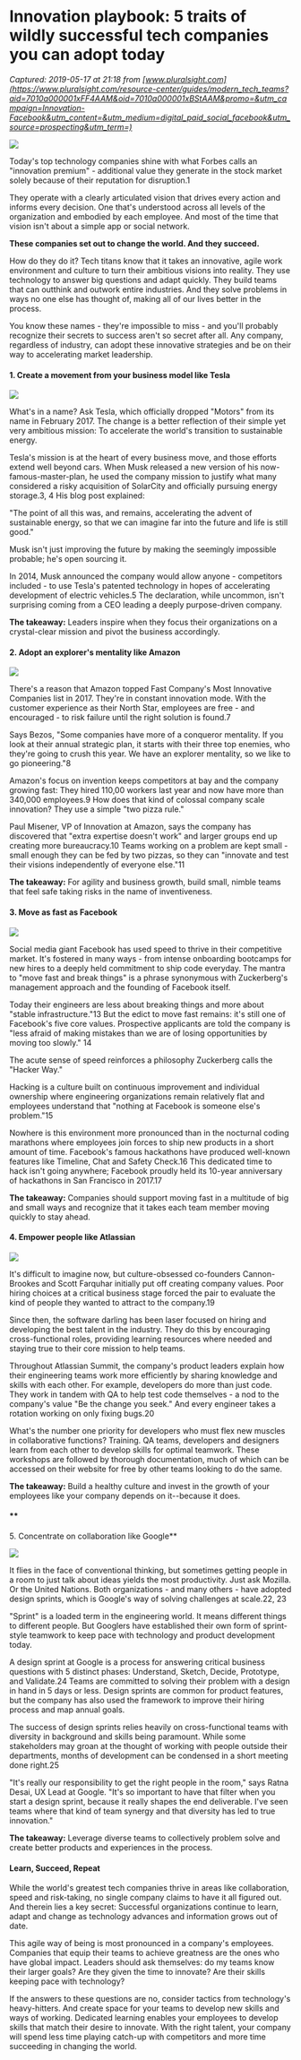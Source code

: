 # Innovation playbook: 5 traits of wildly successful tech companies you can adopt today

_Captured: 2019-05-17 at 21:18 from [www.pluralsight.com](https://www.pluralsight.com/resource-center/guides/modern_tech_teams?aid=7010a000001xFF4AAM&oid=7010a000001xBStAAM&promo=&utm_campaign=Innovation-Facebook&utm_content=&utm_medium=digital_paid_social_facebook&utm_source=prospecting&utm_term=)_

![](https://www.pluralsight.com/content/pluralsight/en/resource-center/guides/modern_tech_teams/_jcr_content/image-res/file.img.12b9afff-674f-460d-a06e-40d2730283fa.png)

Today's top technology companies shine with what Forbes calls an "innovation premium" - additional value they generate in the stock market solely because of their reputation for disruption.1

They operate with a clearly articulated vision that drives every action and informs every decision. One that's understood across all levels of the organization and embodied by each employee. And most of the time that vision isn't about a simple app or social network.

**These companies set out to change the world. And they succeed.**

How do they do it? Tech titans know that it takes an innovative, agile work environment and culture to turn their ambitious visions into reality. They use technology to answer big questions and adapt quickly. They build teams that can outthink and outwork entire industries. And they solve problems in ways no one else has thought of, making all of our lives better in the process.

You know these names - they're impossible to miss - and you'll probably recognize their secrets to success aren't so secret after all. Any company, regardless of industry, can adopt these innovative strategies and be on their way to accelerating market leadership.

#### **1\. Create a movement from your business model like Tesla**

![](https://www.pluralsight.com/content/pluralsight/en/resource-center/guides/modern_tech_teams/_jcr_content/main/image/image-res.img.45fe4cf3-f510-47cc-9571-fc56157ce319.jpg)

What's in a name? Ask Tesla, which officially dropped "Motors" from its name in February 2017. The change is a better reflection of their simple yet very ambitious mission: To accelerate the world's transition to sustainable energy.

Tesla's mission is at the heart of every business move, and those efforts extend well beyond cars. When Musk released a new version of his now-famous-master-plan, he used the company mission to justify what many considered a risky acquisition of SolarCity and officially pursuing energy storage.3, 4 His blog post explained:

"The point of all this was, and remains, accelerating the advent of sustainable energy, so that we can imagine far into the future and life is still good."

Musk isn't just improving the future by making the seemingly impossible probable; he's open sourcing it.

In 2014, Musk announced the company would allow anyone - competitors included - to use Tesla's patented technology in hopes of accelerating development of electric vehicles.5 The declaration, while uncommon, isn't surprising coming from a CEO leading a deeply purpose-driven company.

**The takeaway:** Leaders inspire when they focus their organizations on a crystal-clear mission and pivot the business accordingly.

#### **2\. Adopt an explorer's mentality like Amazon**

![](https://www.pluralsight.com/content/pluralsight/en/resource-center/guides/modern_tech_teams/_jcr_content/main/image_754047217/image-res.img.9ee33b76-f316-4ce4-8bc9-54573bb64f92.jpg)

There's a reason that Amazon topped Fast Company's Most Innovative Companies list in 2017. They're in constant innovation mode. With the customer experience as their North Star, employees are free - and encouraged - to risk failure until the right solution is found.7

Says Bezos, "Some companies have more of a conqueror mentality. If you look at their annual strategic plan, it starts with their three top enemies, who they're going to crush this year. We have an explorer mentality, so we like to go pioneering."8

Amazon's focus on invention keeps competitors at bay and the company growing fast: They hired 110,00 workers last year and now have more than 340,000 employees.9 How does that kind of colossal company scale innovation? They use a simple "two pizza rule."

Paul Misener, VP of Innovation at Amazon, says the company has discovered that "extra expertise doesn't work" and larger groups end up creating more bureaucracy.10 Teams working on a problem are kept small - small enough they can be fed by two pizzas, so they can "innovate and test their visions independently of everyone else."11

**The takeaway:** For agility and business growth, build small, nimble teams that feel safe taking risks in the name of inventiveness.

#### **3\. Move as fast as Facebook**

![](https://www.pluralsight.com/content/pluralsight/en/resource-center/guides/modern_tech_teams/_jcr_content/main/image_850491564/image-res.img.15cbe946-396c-48d8-8d4a-35f43b91c02c.jpg)

Social media giant Facebook has used speed to thrive in their competitive market. It's fostered in many ways - from intense onboarding bootcamps for new hires to a deeply held commitment to ship code everyday. The mantra to "move fast and break things" is a phrase synonymous with Zuckerberg's management approach and the founding of Facebook itself.

Today their engineers are less about breaking things and more about "stable infrastructure."13 But the edict to move fast remains: it's still one of Facebook's five core values. Prospective applicants are told the company is "less afraid of making mistakes than we are of losing opportunities by moving too slowly." 14

The acute sense of speed reinforces a philosophy Zuckerberg calls the "Hacker Way."

Hacking is a culture built on continuous improvement and individual ownership where engineering organizations remain relatively flat and employees understand that "nothing at Facebook is someone else's problem."15

Nowhere is this environment more pronounced than in the nocturnal coding marathons where employees join forces to ship new products in a short amount of time. Facebook's famous hackathons have produced well-known features like Timeline, Chat and Safety Check.16 This dedicated time to hack isn't going anywhere; Facebook proudly held its 10-year anniversary of hackathons in San Francisco in 2017.17

**The takeaway:** Companies should support moving fast in a multitude of big and small ways and recognize that it takes each team member moving quickly to stay ahead.

#### **4\. Empower people like Atlassian**

![](https://www.pluralsight.com/content/pluralsight/en/resource-center/guides/modern_tech_teams/_jcr_content/main/image_1927422955/image-res.img.c8675715-b84d-4ae9-89d1-cef66ef7ea1c.jpg)

It's difficult to imagine now, but culture-obsessed co-founders Cannon-Brookes and Scott Farquhar initially put off creating company values. Poor hiring choices at a critical business stage forced the pair to evaluate the kind of people they wanted to attract to the company.19

Since then, the software darling has been laser focused on hiring and developing the best talent in the industry. They do this by encouraging cross-functional roles, providing learning resources where needed and staying true to their core mission to help teams.

Throughout Atlassian Summit, the company's product leaders explain how their engineering teams work more efficiently by sharing knowledge and skills with each other. For example, developers do more than just code. They work in tandem with QA to help test code themselves - a nod to the company's value "Be the change you seek." And every engineer takes a rotation working on only fixing bugs.20

What's the number one priority for developers who must flex new muscles in collaborative functions? Training. QA teams, developers and designers learn from each other to develop skills for optimal teamwork. These workshops are followed by thorough documentation, much of which can be accessed on their website for free by other teams looking to do the same.

**The takeaway:** Build a healthy culture and invest in the growth of your employees like your company depends on it--because it does.

#### **  
5\. Concentrate on collaboration like Google**

![](https://www.pluralsight.com/content/pluralsight/en/resource-center/guides/modern_tech_teams/_jcr_content/main/image_1401758455/image-res.img.04caa53a-ab75-48ce-89c0-a5cffca85f70.jpg)

It flies in the face of conventional thinking, but sometimes getting people in a room to just talk about ideas yields the most productivity. Just ask Mozilla. Or the United Nations. Both organizations - and many others - have adopted design sprints, which is Google's way of solving challenges at scale.22, 23

"Sprint" is a loaded term in the engineering world. It means different things to different people. But Googlers have established their own form of sprint-style teamwork to keep pace with technology and product development today.

A design sprint at Google is a process for answering critical business questions with 5 distinct phases: Understand, Sketch, Decide, Prototype, and Validate.24 Teams are committed to solving their problem with a design in hand in 5 days or less. Design sprints are common for product features, but the company has also used the framework to improve their hiring process and map annual goals.

The success of design sprints relies heavily on cross-functional teams with diversity in background and skills being paramount. While some stakeholders may groan at the thought of working with people outside their departments, months of development can be condensed in a short meeting done right.25

"It's really our responsibility to get the right people in the room," says Ratna Desai, UX Lead at Google. "It's so important to have that filter when you start a design sprint, because it really shapes the end deliverable. I've seen teams where that kind of team synergy and that diversity has led to true innovation."

**The takeaway:** Leverage diverse teams to collectively problem solve and create better products and experiences in the process.

#### **Learn, Succeed, Repeat**

While the world's greatest tech companies thrive in areas like collaboration, speed and risk-taking, no single company claims to have it all figured out. And therein lies a key secret: Successful organizations continue to learn, adapt and change as technology advances and information grows out of date.

This agile way of being is most pronounced in a company's employees. Companies that equip their teams to achieve greatness are the ones who have global impact. Leaders should ask themselves: do my teams know their larger goals? Are they given the time to innovate? Are their skills keeping pace with technology?

If the answers to these questions are no, consider tactics from technology's heavy-hitters. And create space for your teams to develop new skills and ways of working. Dedicated learning enables your employees to develop skills that match their desire to innovate. With the right talent, your company will spend less time playing catch-up with competitors and more time succeeding in changing the world.
